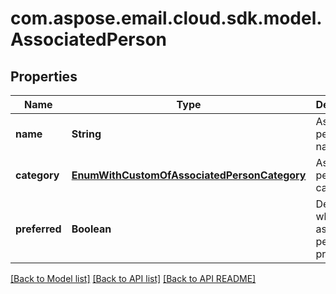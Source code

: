 
# com.aspose.email.cloud.sdk.model.AssociatedPerson

## Properties
Name | Type | Description | Notes
------------ | ------------- | ------------- | -------------
**name** | **String** | Associated person&#39;s name.              |  [optional]
**category** | [**EnumWithCustomOfAssociatedPersonCategory**](EnumWithCustomOfAssociatedPersonCategory.md) | Associated person&#39;s category.              |  [optional]
**preferred** | **Boolean** | Defines whether associated person is preferred.              | 


    
    


    
    


    
    


[[Back to Model list]](README.md#documentation-for-models) [[Back to API list]](README.md#documentation-for-api-endpoints) [[Back to API README]](README.md)

